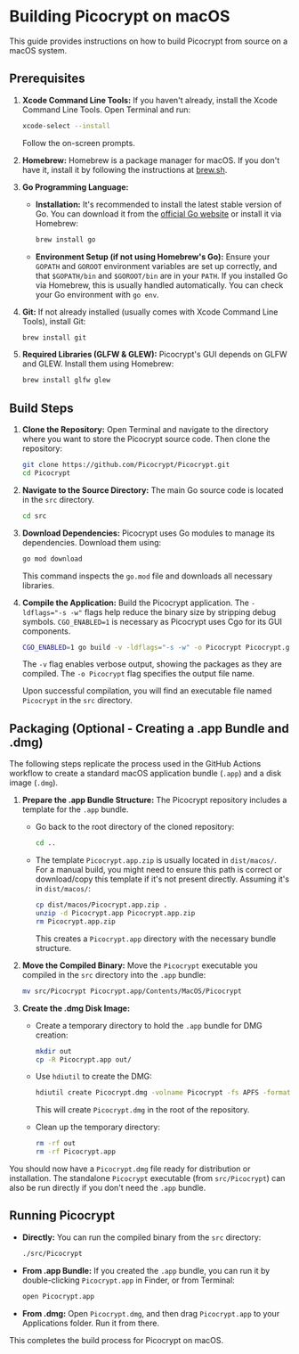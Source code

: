 # Building Picocrypt on macOS

This guide provides instructions on how to build Picocrypt from source on a macOS system.

## Prerequisites

1.  **Xcode Command Line Tools:**
    If you haven't already, install the Xcode Command Line Tools. Open Terminal and run:
    ```bash
    xcode-select --install
    ```
    Follow the on-screen prompts.

2.  **Homebrew:**
    Homebrew is a package manager for macOS. If you don't have it, install it by following the instructions at [brew.sh](https://brew.sh/).

3.  **Go Programming Language:**
    *   **Installation:** It's recommended to install the latest stable version of Go. You can download it from the [official Go website](https://golang.org/dl/) or install it via Homebrew:
        ```bash
        brew install go
        ```
    *   **Environment Setup (if not using Homebrew's Go):** Ensure your `GOPATH` and `GOROOT` environment variables are set up correctly, and that `$GOPATH/bin` and `$GOROOT/bin` are in your `PATH`. If you installed Go via Homebrew, this is usually handled automatically. You can check your Go environment with `go env`.

4.  **Git:**
    If not already installed (usually comes with Xcode Command Line Tools), install Git:
    ```bash
    brew install git
    ```

5.  **Required Libraries (GLFW & GLEW):**
    Picocrypt's GUI depends on GLFW and GLEW. Install them using Homebrew:
    ```bash
    brew install glfw glew
    ```

## Build Steps

1.  **Clone the Repository:**
    Open Terminal and navigate to the directory where you want to store the Picocrypt source code. Then clone the repository:
    ```bash
    git clone https://github.com/Picocrypt/Picocrypt.git
    cd Picocrypt
    ```

2.  **Navigate to the Source Directory:**
    The main Go source code is located in the `src` directory.
    ```bash
    cd src
    ```

3.  **Download Dependencies:**
    Picocrypt uses Go modules to manage its dependencies. Download them using:
    ```bash
    go mod download
    ```
    This command inspects the `go.mod` file and downloads all necessary libraries.

4.  **Compile the Application:**
    Build the Picocrypt application. The `-ldflags="-s -w"` flags help reduce the binary size by stripping debug symbols. `CGO_ENABLED=1` is necessary as Picocrypt uses Cgo for its GUI components.
    ```bash
    CGO_ENABLED=1 go build -v -ldflags="-s -w" -o Picocrypt Picocrypt.go
    ```
    The `-v` flag enables verbose output, showing the packages as they are compiled. The `-o Picocrypt` flag specifies the output file name.

    Upon successful compilation, you will find an executable file named `Picocrypt` in the `src` directory.

## Packaging (Optional - Creating a .app Bundle and .dmg)

The following steps replicate the process used in the GitHub Actions workflow to create a standard macOS application bundle (`.app`) and a disk image (`.dmg`).

1.  **Prepare the .app Bundle Structure:**
    The Picocrypt repository includes a template for the `.app` bundle.
    *   Go back to the root directory of the cloned repository:
        ```bash
        cd ..
        ```
    *   The template `Picocrypt.app.zip` is usually located in `dist/macos/`. For a manual build, you might need to ensure this path is correct or download/copy this template if it's not present directly. Assuming it's in `dist/macos/`:
        ```bash
        cp dist/macos/Picocrypt.app.zip .
        unzip -d Picocrypt.app Picocrypt.app.zip
        rm Picocrypt.app.zip
        ```
        This creates a `Picocrypt.app` directory with the necessary bundle structure.

2.  **Move the Compiled Binary:**
    Move the `Picocrypt` executable you compiled in the `src` directory into the `.app` bundle:
    ```bash
    mv src/Picocrypt Picocrypt.app/Contents/MacOS/Picocrypt
    ```

3.  **Create the .dmg Disk Image:**
    *   Create a temporary directory to hold the `.app` bundle for DMG creation:
        ```bash
        mkdir out
        cp -R Picocrypt.app out/
        ```
    *   Use `hdiutil` to create the DMG:
        ```bash
        hdiutil create Picocrypt.dmg -volname Picocrypt -fs APFS -format UDZO -srcfolder out
        ```
        This will create `Picocrypt.dmg` in the root of the repository.

    *   Clean up the temporary directory:
        ```bash
        rm -rf out
        rm -rf Picocrypt.app
        ```

You should now have a `Picocrypt.dmg` file ready for distribution or installation. The standalone `Picocrypt` executable (from `src/Picocrypt`) can also be run directly if you don't need the `.app` bundle.

## Running Picocrypt

*   **Directly:** You can run the compiled binary from the `src` directory:
    ```bash
    ./src/Picocrypt
    ```
*   **From .app Bundle:** If you created the `.app` bundle, you can run it by double-clicking `Picocrypt.app` in Finder, or from Terminal:
    ```bash
    open Picocrypt.app
    ```
*   **From .dmg:** Open `Picocrypt.dmg`, and then drag `Picocrypt.app` to your Applications folder. Run it from there.

This completes the build process for Picocrypt on macOS.
